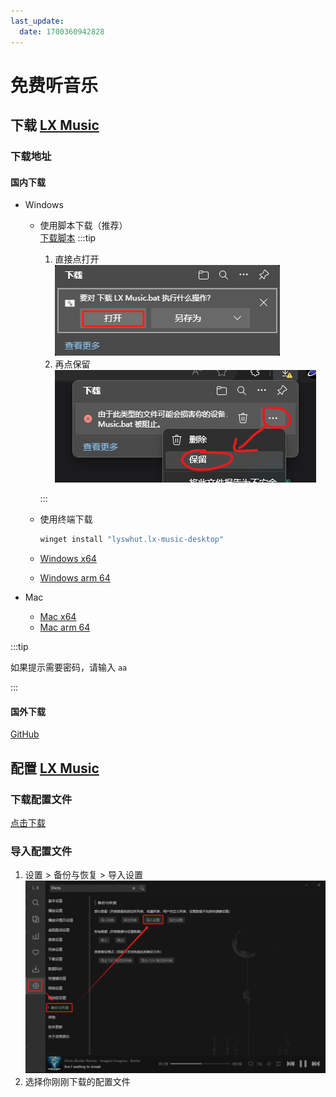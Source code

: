 ```yaml
---
last_update:
  date: 1700360942828
---
```


# 免费听音乐

## 下载 [LX Music](https://lxmusic.toside.cn/)

### 下载地址

#### 国内下载

- Windows

  - 使用脚本下载（推荐）  
    [下载脚本](./下载%20LX%20Music.bat '{"download":"下载 LX Music.bat","target":"_self"}')
    :::tip

    1. 直接点打开 ![直接点打开](直接点打开.png)
    2. 再点保留 ![再点保留](再点保留.png)

    :::

  - 使用终端下载
    ```bash
    winget install "lyswhut.lx-music-desktop"
    ```
  - <a href="https://wwrb.lanzouw.com/i1M6p1f7xqgj" target="_self" download="LX Music Windows x64.exe" title='{"lanzoui":"aa"}'>Windows x64</a>
  - <a href="https://wwrb.lanzouw.com/iKKeS1f7xktg" target="_self" download="LX Music Windows arm 64.exe" title='{"lanzoui":"aa"}'>Windows arm 64</a>

- Mac
  - <a href="https://wwrb.lanzouw.com/iI0ob1f7xx5a" target="_self" download="LX Music Mac x64.dmg" title='{"lanzoui":"aa"}'>Mac x64</a>
  - <a href="https://wwrb.lanzouw.com/idW471f7xhed" target="_self" download="LX Music Mac arm 64.dmg" title='{"lanzoui":"aa"}'>Mac arm 64</a>

:::tip

如果提示需要密码，请输入 `aa`

:::

#### 国外下载

[GitHub](https://github.com/lyswhut/lx-music-desktop/releases)

## 配置 [LX Music](https://lxmusic.toside.cn/)

### 下载配置文件

[点击下载](lx_setting_v2.lxmc '{"download":"lx_setting_v2.lxmc","target":"_self"}')

### 导入配置文件

1. 设置 > 备份与恢复 > 导入设置
   ![如何导入配置文件](如何导入配置文件.png)
2. 选择你刚刚下载的配置文件
